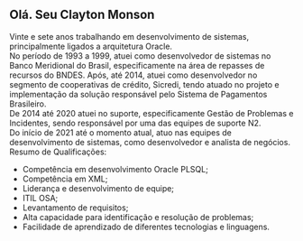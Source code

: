 ## Olá. Seu Clayton Monson  

Vinte e sete anos trabalhando em desenvolvimento de sistemas, principalmente ligados a arquitetura Oracle.  
No período de 1993 a 1999, atuei como desenvolvedor de sistemas no Banco Meridional do Brasil, especificamente na área de repasses de recursos do BNDES. Após, até 2014, atuei como desenvolvedor no segmento de cooperativas de crédito, Sicredi, tendo atuado no projeto e implementação da solução responsável pelo Sistema de Pagamentos Brasileiro.  
De 2014 até 2020 atuei no suporte, especificamente Gestão de Problemas e Incidentes, sendo responsável por uma das equipes de suporte N2.  
Do início de 2021 até o momento atual, atuo nas equipes de desenvolvimento de sistemas, como desenvolvedor e analista de negócios.  
Resumo de Qualificações:  
- Competência em desenvolvimento Oracle PLSQL;  
- Competência em XML;  
- Liderança e desenvolvimento de equipe;  
- ITIL OSA;  
- Levantamento de requisitos;  
- Alta capacidade para identificação e resolução de problemas;  
- Facilidade de aprendizado de diferentes tecnologias e linguagens.  
